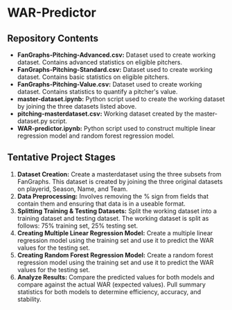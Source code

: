# WAR-Predictor

## Repository Contents
- **FanGraphs-Pitching-Advanced.csv:** Dataset used to create working dataset. Contains advanced statistics on eligible pitchers.
- **FanGraphs-Pitching-Standard.csv:** Dataset used to create working dataset. Contains basic statistics on eligible pitchers.
- **FanGraphs-Pitching-Value.csv:** Dataset used to create working dataset. Contains statistics to quantify a pitcher's value.
- **master-dataset.ipynb:** Python script used to create the working dataset by joining the three datasets listed above.
- **pitching-masterdataset.csv:** Working dataset created by the master-dataset.py script.
- **WAR-predictor.ipynb:** Python script used to construct multiple linear regression model and random forest regression model.

## Tentative Project Stages
1. **Dataset Creation:** Create a masterdataset using the three subsets from FanGraphs. This dataset is created by joining the three original datasets on playerid, Season, Name, and Team.
2. **Data Preprocessing:** Involves removing the % sign from fields that contain them and ensuring that data is in a useable format.
3. **Splitting Training & Testing Datasets:** Split the working dataset into a training dataset and testing dataset. The working dataset is split as follows: 75% training set, 25% testing set.
4. **Creating Multiple Linear Regression Model:** Create a multiple linear regression model using the training set and use it to predict the WAR values for the testing set.
5. **Creating Random Forest Regression Model:** Create a random forest regression model using the training set and use it to predict the WAR values for the testing set.
6. **Analyze Results:** Compare the predicted values for both models and compare against the actual WAR (expected values). Pull summary statistics for both models to determine efficiency, accuracy, and stability.